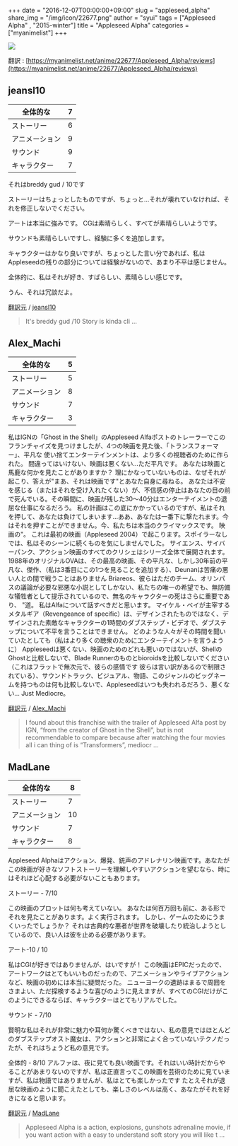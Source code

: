+++
date = "2016-12-07T00:00:00+09:00"
slug = "appleseed_alpha"
share_img = "/img/icon/22677.png"
author = "syui"
tags = ["Appleseed Alpha" , "2015-winter"]
title = "Appleseed Alpha"
categories = ["myanimelist"]
+++

![](https://myanimelist.cdn-dena.com/images/anime/11/64775.jpg)


<!--more-->

翻訳 : [https://myanimelist.net/anime/22677/Appleseed_Alpha/reviews](https://myanimelist.net/anime/22677/Appleseed_Alpha/reviews)


## jeansl10



全体的な|  7
--- | ---
ストーリー|  6
アニメーション|  9
サウンド|  9
キャラクター|  7

それはbreddy gud / 10です


ストーリーはちょっとしたものですが、ちょっと...それが壊れていなければ、それを修正しないでください。

アートは本当に強みです。  CGは素晴らしく、すべてが素晴らしいようです。

サウンドも素晴らしいですし、経験に多くを追加します。

キャラクターはかなり良いですが、ちょっとした言い分であれば、私はAppleseedの残りの部分については経験がないので、あまり不平は感じません。

全体的に、私はそれが好き、すばらしい、素晴らしい感じです。

うん、それは冗談だよ。

[翻訳元](https://myanimelist.net/reviews.php?id=165673) / [jeansl10](https://myanimelist.net/profile/jeansl10/reviews)


> It's breddy gud /10      Story is kinda cli ...

## Alex_Machi



全体的な|  5
--- | ---
ストーリー|  5
アニメーション|  8
サウンド|  7
キャラクター|  3

私はIGNの「Ghost in the Shell」のAppleseed Alfaポストのトレーラーでこのフランチャイズを見つけましたが、4つの映画を見た後、「トランスフォーマー」、平凡な 使い捨てエンターテインメントは、より多くの視聴者のために作られた。 間違ってはいけない、映画は悪くない...ただ平凡です。
あなたは映画と馬鹿な何かを見たことがありますか？ 理にかなっていないものは、なぜそれが起こり、答えが"まあ、それは映画です"とあなた自身に尋ねる。 あなたは不安を感じる（またはそれを受け入れたくない）が、不信感の停止はあなたの目の前で死んでいる。その瞬間に、映画が残した30〜40分はエンターテイメントの退屈な仕事になるだろう。 私の計画はこの底にかかっているのですが、私はそれを押して、あなたは負けてしまいます...ああ、あなたは一番下に撃たれます。今はそれを押すことができません。今、私たちは本当のクライマックスです。 映画の"。 これは最初の映画（Appleseed 2004）で起こります。スポイラーなしでは、私はそのシーンに続くものを気にしませんでした。 サイエンス、サイバーパンク、アクション映画のすべてのクリシェはシリーズ全体で展開されます。
1988年のオリジナルOVAは、その最高の映画、その平凡な、しかし30年前の平凡な、傑作、（私は3番目にこの1つを見ることを追加する）、Deunanは苦痛の悪い人との間で戦うことはありません Briareos、彼らはただのチーム、オリンパスの議論が必要な邪悪な小説としてしかない、私たちの唯一の希望でも、無防備な犠牲者として提示されているので、無名のキャラクターの死はさらに重要であり、  "道。
私はAlfaについて話すべきだと思います。 マイケル・ベイが主宰するメタルギア（Revengeance of specific）は、デザインされたものではなく、デザインされた素敵なキャラクターの1時間のダブステップ・ビデオで、ダブステップについて不平を言うことはできません。 どのような人々がその時間を聞いていたとしても（私はより多くの聴衆のためにエンターテイメントを言うように）  Appleseedは悪くない、映画のためのどれも悪いのではないが、ShellのGhostと比較しないで、Blade Runnerのものとbioroidsを比較しないでください（これはフラットで無次元で、彼らの感情です 彼らは言い訳があるので制限されている）、サウンドトラック、ビジュアル、物語、このジャンルのビッグネームを持つものは何も比較しないで、Appleseedはいつも失われるだろう、悪くない... Just Mediocre。

[翻訳元](https://myanimelist.net/reviews.php?id=197999) / [Alex_Machi](https://myanimelist.net/profile/Alex_Machi/reviews)


> I found about this franchise with the trailer of Appleseed Alfa post by IGN, “from the creator of Ghost in the Shell”, but is not recommendable to compare because after watching the four movies all i can thing of is “Transformers”, mediocr ...

## MadLane



全体的な|  8
--- | ---
ストーリー|  7
アニメーション|  10
サウンド|  7
キャラクター|  8

Appleseed Alphaはアクション、爆発、銃声のアドレナリン映画です。あなたがこの映画が好きなソフトストーリーを理解しやすいアクションを望むなら、時にはそれほど心配する必要がないこともあります。

ストーリー -  7/10

この映画のプロットは何も考えていない。 あなたは何百万回も前に、ある形でそれを見たことがあります。よく実行されます。 しかし、ゲームのためにうまくいったでしょうか？ それは古典的な悪者が世界を破壊したり統治しようとしているので、良い人は彼を止める必要があります。

アート-10 / 10

私はCGIが好きではありませんが、はいですが！ この映画はEPICだったので、アートワークはとてもいいものだったので、アニメーションやライブアクションなど、映画の初めには本当に疑問だった。 ニューヨークの遺跡はまるで周囲をさまよい、ただ探検するような喜びのように見えますが、すべてのCGIだけがこのようにできるならば、キャラクターはとてもリアルでした。

サウンド -  7/10

賢明な私はそれが非常に魅力や耳何か驚くべきではない、私の意見ではほとんどのダブステップオスト魔女は、アクションと非常によく合っていないテクノだったが、それはちょうど私の意見です。

全体的 -  8/10
アルファは、夜に見ても良い映画です。それはいい時計だからやることがあまりないのですが、私は正直言ってこの映画を芸術のために見ていますが、私は物語ではありませんが、私はとても楽しかったです たとえそれが退屈な映画のように聞こえたとしても、楽しさのレベルは高く、あなたがそれを好きになると思います。

[翻訳元](https://myanimelist.net/reviews.php?id=215838) / [MadLane](https://myanimelist.net/profile/MadLane/reviews)


> Appleseed Alpha is a action, explosions, gunshots adrenaline movie, if you want action with a easy to understand soft story you will like t ...
